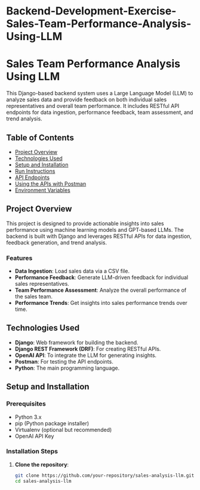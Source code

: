 # Backend-Development-Exercise-Sales-Team-Performance-Analysis-Using-LLM
# Sales Team Performance Analysis Using LLM

This Django-based backend system uses a Large Language Model (LLM) to analyze sales data and provide feedback on both individual sales representatives and overall team performance. It includes RESTful API endpoints for data ingestion, performance feedback, team assessment, and trend analysis.

## Table of Contents
- [Project Overview](#project-overview)
- [Technologies Used](#technologies-used)
- [Setup and Installation](#setup-and-installation)
- [Run Instructions](#run-instructions)
- [API Endpoints](#api-endpoints)
- [Using the APIs with Postman](#using-the-apis-with-postman)
- [Environment Variables](#environment-variables)

## Project Overview

This project is designed to provide actionable insights into sales performance using machine learning models and GPT-based LLMs. The backend is built with Django and leverages RESTful APIs for data ingestion, feedback generation, and trend analysis.

### Features
- **Data Ingestion**: Load sales data via a CSV file.
- **Performance Feedback**: Generate LLM-driven feedback for individual sales representatives.
- **Team Performance Assessment**: Analyze the overall performance of the sales team.
- **Performance Trends**: Get insights into sales performance trends over time.

## Technologies Used

- **Django**: Web framework for building the backend.
- **Django REST Framework (DRF)**: For creating RESTful APIs.
- **OpenAI API**: To integrate the LLM for generating insights.
- **Postman**: For testing the API endpoints.
- **Python**: The main programming language.

## Setup and Installation

### Prerequisites

- Python 3.x
- pip (Python package installer)
- Virtualenv (optional but recommended)
- OpenAI API Key

### Installation Steps

1. **Clone the repository**:
   ```bash
   git clone https://github.com/your-repository/sales-analysis-llm.git
   cd sales-analysis-llm
